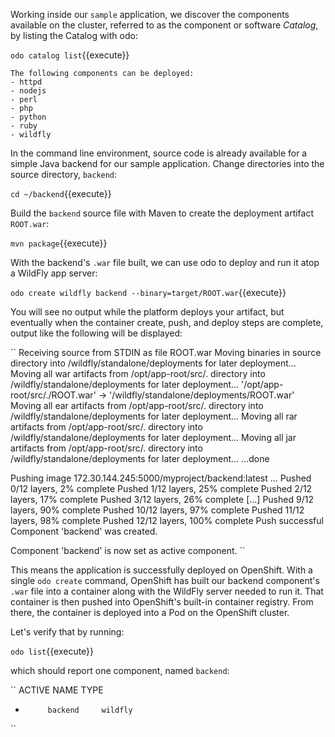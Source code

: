 Working inside our `sample` application, we discover the components available on the cluster, referred to as the component or software *Catalog*, by listing the Catalog with odo:

`odo catalog list`{{execute}}

```
The following components can be deployed:
- httpd
- nodejs
- perl
- php
- python
- ruby
- wildfly
```

In the command line environment, source code is already available for a simple Java backend for our sample application. Change directories into the source directory, `backend`:

`cd ~/backend`{{execute}}

Build the `backend` source file with Maven to create the deployment artifact `ROOT.war`:

`mvn package`{{execute}}

With the backend's `.war` file built, we can use odo to deploy and run it atop a WildFly app server:

`odo create wildfly backend --binary=target/ROOT.war`{{execute}}

You will see no output while the platform deploys your artifact, but
eventually when the container create, push, and deploy steps are complete, output like the following will be displayed:

``
Receiving source from STDIN as file ROOT.war
Moving binaries in source directory into /wildfly/standalone/deployments for later deployment...
Moving all war artifacts from /opt/app-root/src/. directory into /wildfly/standalone/deployments for later deployment...
'/opt/app-root/src/./ROOT.war' -> '/wildfly/standalone/deployments/ROOT.war'
Moving all ear artifacts from /opt/app-root/src/. directory into /wildfly/standalone/deployments for later deployment...
Moving all rar artifacts from /opt/app-root/src/. directory into /wildfly/standalone/deployments for later deployment...
Moving all jar artifacts from /opt/app-root/src/. directory into /wildfly/standalone/deployments for later deployment...
...done

Pushing image 172.30.144.245:5000/myproject/backend:latest ...
Pushed 0/12 layers, 2% complete
Pushed 1/12 layers, 25% complete
Pushed 2/12 layers, 17% complete
Pushed 3/12 layers, 26% complete
[...]
Pushed 9/12 layers, 90% complete
Pushed 10/12 layers, 97% complete
Pushed 11/12 layers, 98% complete
Pushed 12/12 layers, 100% complete
Push successful
Component 'backend' was created.

Component 'backend' is now set as active component.
``

This means the application is successfully deployed on OpenShift. With a single `odo create` command, OpenShift has built our backend component's `.war` file into a container along with the WildFly server needed to run it. That container is then pushed into OpenShift's built-in container registry. From there, the container is deployed into a Pod on the OpenShift cluster.

Let's verify that by running:

`odo list`{{execute}}

which should report one component, named `backend`:

``
ACTIVE     NAME        TYPE
*          backend     wildfly
``
